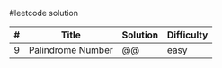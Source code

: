 #leetcode solution

| # | Title | Solution | Difficulty |
|---| ----- | -------- | ---------- |
|9|Palindrome Number|@@|easy|


